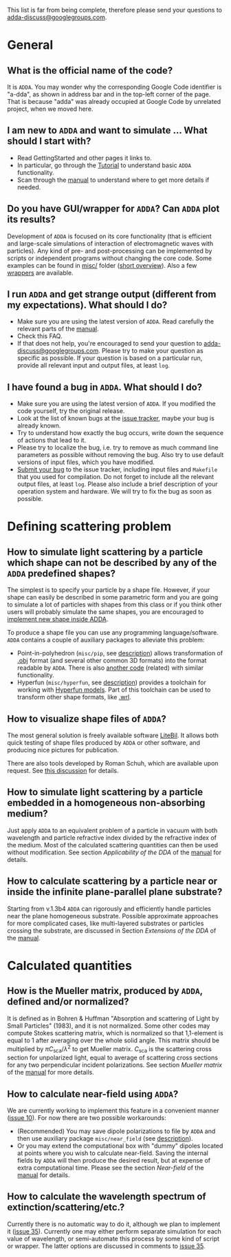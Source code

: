 This list is far from being complete, therefore please send your questions to [adda-discuss@googlegroups.com](mailto:adda-discuss@googlegroups.com).



# General #

## What is the official name of the code? ##
It is `ADDA`. You may wonder why the corresponding Google Code identifier is "a-dda", as shown in address bar and in the top-left corner of the page. That is because "adda" was already occupied at Google Code by unrelated project, when we moved here.

## I am new to `ADDA` and want to simulate ... What should I start with? ##
  * Read GettingStarted and other pages it links to.
  * In particular, go through the [Tutorial](Tutorial.md) to understand basic `ADDA` functionality.
  * Scan through the [manual](http://a-dda.googlecode.com/svn/trunk/doc/manual.pdf) to understand where to get more details if needed.

## Do you have GUI/wrapper for `ADDA`? Can `ADDA` plot its results? ##
Development of `ADDA` is focused on its core functionality (that is efficient and large-scale simulations of interaction of electromagnetic waves with particles). Any kind of pre- and post-processing can be implemented by scripts or independent programs without changing the core code. Some examples can be found in [misc/](http://code.google.com/p/a-dda/source/browse/#svn%2Ftrunk%2Fmisc) folder ([short overview](PackageDescription.md)). Also a few [wrappers](https://code.google.com/p/a-dda/wiki/Links#Codes_that_use_ADDA) are available.

## I run `ADDA` and get strange output (different from my expectations). What should I do? ##
  * Make sure you are using the latest version of `ADDA`. Read carefully the relevant parts of the [manual](http://a-dda.googlecode.com/svn/trunk/doc/manual.pdf).
  * Check this FAQ.
  * If that does not help, you're encouraged to send your question to [adda-discuss@googlegroups.com](mailto:adda-discuss@googlegroups.com). Please try to make your question as specific as possible. If your question is based on a particular run, provide all relevant input and output files, at least `log`.

## I have found a bug in `ADDA`. What should I do? ##
  * Make sure you are using the latest version of `ADDA`. If you modified the code yourself, try the original release.
  * Look at the list of known bugs at the [issue tracker](http://code.google.com/p/a-dda/issues/list?q=type=Defect), maybe your bug is already known.
  * Try to understand how exactly the bug occurs, write down the sequence of actions that lead to it.
  * Please try to localize the bug, i.e. try to remove as much command line parameters as possible without removing the bug. Also try to use default versions of input files, which you have modified.
  * [Submit your bug](http://code.google.com/p/a-dda/issues/entry) to the issue tracker, including input files and `Makefile` that you used for compilation. Do not forget to include all the relevant output files, at least `log`. Please also include a brief description of your operation system and hardware. We will try to fix the bug as soon as possible.

# Defining scattering problem #

## How to simulate light scattering by a particle which shape can not be described by any of the `ADDA` predefined shapes? ##
The simplest is to specify your particle by a shape file. However, if your shape can easily be described in some parametric form and you are going to simulate a lot of particles with shapes from this class or if you think other users will probably simulate the same shapes, you are encouraged to [implement new shape inside ADDA](AddingShape.md).

To produce a shape file you can use any programming language/software. `ADDA` contains a couple of auxiliary packages to alleviate this problem:
  * Point-in-polyhedron (`misc/pip`, see [description](http://a-dda.googlecode.com/svn/trunk/misc/pip/README)) allows transformation of [.obj](http://en.wikipedia.org/wiki/Wavefront_.obj_file) format (and several other common 3D formats) into the format readable by `ADDA`. There is also [another code](http://nanohub.org/resources/ddaconvert/) (related) with similar functionality.
  * Hyperfun (`misc/hyperfun`, see [description](http://a-dda.googlecode.com/svn/trunk/misc/hyperfun/README)) provides a toolchain for working with [Hyperfun models](http://hyperfun.org). Part of this toolchain can be used to transform other shape formats, like [.wrl](http://en.wikipedia.org/wiki/VRML).

## How to visualize shape files of `ADDA`? ##
The most general solution is freely available software [LiteBil](http://albin.abo.fi/~jkniivil/litebil/). It allows both quick testing of shape files produced by `ADDA` or other software, and producing nice pictures for publication.

There are also tools developed by Roman Schuh, which are available upon request. See [this discussion](http://groups.google.com/group/adda-discuss/browse_thread/thread/c715bd07cc9274d8#) for details.

## How to simulate light scattering by a particle embedded in a homogeneous non-absorbing medium? ##
Just apply `ADDA` to an equivalent problem of a particle in vacuum with both wavelength and particle refractive index divided by the refractive index of the medium. Most of the calculated scattering quantities can then be used without modification. See section _Applicability of the DDA_ of the [manual](http://a-dda.googlecode.com/svn/trunk/doc/manual.pdf) for details.

## How to calculate scattering by a particle near or inside the infinite plane-parallel plane substrate? ##
Starting from v.1.3b4 `ADDA` can rigorously and efficiently handle particles near the plane homogeneous substrate. Possible approximate approaches for more complicated cases, like multi-layered substrates or particles crossing the substrate, are discussed in Section _Extensions of the DDA_ of the [manual](http://a-dda.googlecode.com/svn/trunk/doc/manual.pdf).

# Calculated quantities #

## How is the Mueller matrix, produced by `ADDA`, defined and/or normalized? ##
It is defined as in Bohren & Huffman "Absorption and scattering of Light by Small Particles" (1983), and it is not normalized. Some other codes may compute Stokes scattering matrix, which is normalized so that 1,1-element is equal to 1 after averaging over the whole solid angle. This matrix should be multiplied by _πC_<sub>sca</sub>/_λ_<sup>2</sup> to get Mueller matrix. _C_<sub>sca</sub> is the scattering cross section for unpolarized light, equal to average of scattering cross sections for any two perpendicular incident polarizations. See section _Mueller matrix_ of the [manual](http://a-dda.googlecode.com/svn/trunk/doc/manual.pdf) for more details.

## How to calculate near-field using `ADDA`? ##
We are currently working to implement this feature in a convenient manner ([issue 10](https://code.google.com/p/a-dda/issues/detail?id=10)). For now there are two possible workarounds:
  * (Recommended)  You may save dipole polarizations to file by `ADDA` and then use auxiliary package `misc/near_field` (see [description](http://a-dda.googlecode.com/svn/trunk/misc/near_field/nearfield_manual.txt)).
  * Or you may extend the computational box with "dummy" dipoles located at points where you wish to calculate near-field. Saving the internal fields by `ADDA` will then produce the desired result, but at expense of extra computational time. Please see the section _Near-field_ of the [manual](http://a-dda.googlecode.com/svn/trunk/doc/manual.pdf) for details.

## How to calculate the wavelength spectrum of extinction/scattering/etc.? ##
Currently there is no automatic way to do it, although we plan to implement it ([issue 35](https://code.google.com/p/a-dda/issues/detail?id=35)). Currently one may either perform separate simulation for each value of wavelength, or semi-automate this process by some kind of script or wrapper. The latter options are discussed in comments to [issue 35](https://code.google.com/p/a-dda/issues/detail?id=35).